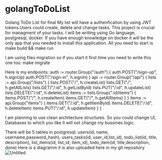 # golangToDoList
Golang ToDo List for final
My list will have a authenfication by using JWT tokens.Users could create, delete and change tasks. This project is crucial for managment of your tasks.
I will be writing using Go language, postgresql, docker. If you have enough knowledge on docker it will be the only app that you needed to install this application.
All you need to start is
make build && make run

I am using files migration so if you start it first time you need to write this one too.
make migrate

Here is my endpoints:
auth := router.Group("/auth")
	{
		auth.POST("/sign-up", h.signUp)
		auth.POST("/sign-in", h.signIn)
	}
	api := router.Group("/api")
	{
		lists := api.Group("/lists")
		{
			lists.POST("/", h.createList)
			lists.GET("/", h.getAllLists)
			lists.GET("/:id", h.getListById)
			lists.PUT("/:id", h.updateList)
			lists.DELETE("/:id", h.deleteList)
			items := lists.Group(":id/items")
			{
				items.POST("/", h.createItem)
				items.GET("/", h.getAllItems)
			}
		}
		items := api.Group("items")
		{
			items.GET("/:id", h.getItemById)
			items.DELETE("/:id", h.deleteItem)
			items.PUT("/:id", h.updateItem)
		}
	}


I am planning to use clean architecture structures. So you could change UI, Databases to which you like it will not change my bussines logic.

There will be 5 tables in postgresql: users(id, name, username,password_hash), users_tasks(id, user_id,list_id), todo_list(id, title, description), list_items(id, list_id, item_id), todo_item(id, title,description, done)
Here is a diagramm it is also uploaded here in my git repository
![Untitled](https://github.com/ArnurTanirbergenov/golangToDoList/assets/123318070/1be25936-9f56-435a-b689-c4446899523f)

